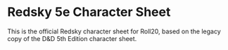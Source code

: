 Redsky 5e Character Sheet
==================================

This is the official Redsky character sheet for Roll20, based on the legacy copy of the D&D 5th Edition character sheet.

